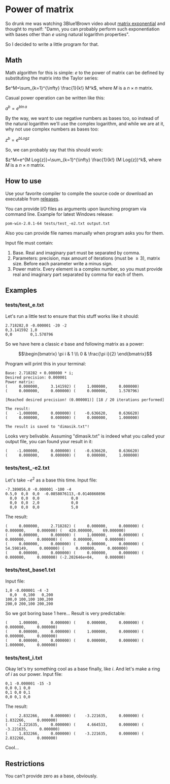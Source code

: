# Power of matrix
So drunk me was watching 3Blue1Brown video about [matrix exponential](https://youtu.be/O85OWBJ2ayo) and thought to myself: "Damn, you can probably perform such exponentiation with bases other than $e$ using natural logarithm properties".

So I decided to write a little program for that.

## Math
Math algorithm for this is simple:
$e$ to the power of matrix can be defined by substituting the matrix into the Taylor series:

$e^M=\sum_{k=1}^{\infty} \frac{1}{k!} M^k$, where $M$ is a $n \times n$ matrix.

Casual power operation can be written like this:

$a^b=e^{b \ln{a}}$

By the way, we want to use negative numbers as bases too, so instead of the natural logarithm we'll use the complex logarithm, and while we are at it, why not use complex numbers as bases too:

$z^b=e^{b Log{z}}$

So, we can probably say that this should work:

$z^M=e^{M Log{z}}=\sum_{k=1}^{\infty} \frac{1}{k!} (M Log{z})^k$, where $M$ is a $n \times n$ matrix.

## How to use
Use your favorite compiler to compile the source code or download an executable from [releases](https://github.com/sashokdimasik/pow-of-matrix/releases).

You can provide I/O files as arguments upon launching program via command line. Example for latest Windows release:

```
pom-win-2.0.1-64 tests/test_-e2.txt output.txt
```

Also you can provide file names manually when program asks you for them.

Input file must contain:

1. Base. Real and imaginary part must be separated by comma.
2. Parameters: precision, max amount of iterations (must be $\ge 3$), matrix size. Before each parameter write a minus sign.
3. Power matrix. Every element is a complex number, so you must provide real and imaginary part separated by comma for each of them.

## Examples

### tests/test_e.txt

Let's run a little test to ensure that this stuff works like it should:

```
2.718282,0 -0.000001 -20 -2
0,3.141592 1,0
0,0        0,1.570796
```

So we have here a classic $e$ base and following matrix as a power:

$$\begin{bmatrix}
\pi i & 1 \\\
0       & \frac{\pi i}{2}
\end{bmatrix}$$

Program will print this in your terminal:

```
Base: 2.718282 + 0.000000 * i;
Desired precision: 0.000001
Power matrix:
(     0.000000,     3.141592) (     1.000000,     0.000000) 
(     0.000000,     0.000000) (     0.000000,     1.570796) 

[Reached desired precision! (0.000001)] [18 / 20 iterations performed]

The result:
(    -1.000000,     0.000000) (    -0.636620,     0.636620) 
(     0.000000,     0.000000) (     0.000000,     1.000000) 

The result is saved to "dimasik.txt"!
```

Looks very belivable. Assuming "dimasik.txt" is indeed what you called your output file, you can found your result in it:

```
(    -1.000000,     0.000000) (    -0.636620,     0.636620) 
(     0.000000,     0.000000) (     0.000000,     1.000000) 
```

### tests/test_-e2.txt

Let's take $-e^2$ as a base this time. Input file:

```
-7.389056,0 -0.000001 -100 -4
0.5,0  0,0  0,0  -0.0858076113,-0.0140860896
  0,0  0,0  0,0              0,0
  0,0  0,0  2,0              0,0
  0,0  0,0  0,0              5,0
```

The result:

```
(     0.000000,     2.718282) (     0.000000,     0.000000) (     0.000000,     0.000000) (   420.000000,    69.000000) 
(     0.000000,     0.000000) (     1.000000,     0.000000) (     0.000000,     0.000000) (     0.000000,     0.000000) 
(     0.000000,     0.000000) (     0.000000,     0.000000) (    54.598149,     0.000000) (     0.000000,     0.000000) 
(     0.000000,     0.000000) (     0.000000,     0.000000) (     0.000000,     0.000000) (-2.202646e+04,     0.000000) 
```

### tests/test_base1.txt

Input file:

```
1,0 -0.000001 -4 -3
  0,0   0,100   0,200
100,0 100,100 100,200
200,0 200,100 200,200
```

So we got boring base 1 here... Result is very predictable:

```
(     1.000000,     0.000000) (     0.000000,     0.000000) (     0.000000,     0.000000) 
(     0.000000,     0.000000) (     1.000000,     0.000000) (     0.000000,     0.000000) 
(     0.000000,     0.000000) (     0.000000,     0.000000) (     1.000000,     0.000000) 
```

### tests/test_i.txt

Okay let's try something cool as a base finally, like $i$. And let's make a ring of $i$ as our power.
Input file:

```
0,1 -0.000001 -15 -3
0,0 0,1 0,0
0,1 0,0 0,1
0,0 0,1 0,0
```

The result:
```
(     2.832266,     0.000000) (    -3.221635,     0.000000) (     1.832266,     0.000000) 
(    -3.221635,     0.000000) (     4.664533,     0.000000) (    -3.221635,     0.000000) 
(     1.832266,     0.000000) (    -3.221635,     0.000000) (     2.832266,     0.000000) 
```

Cool...

## Restrictions
You can't provide zero as a base, obviously.
